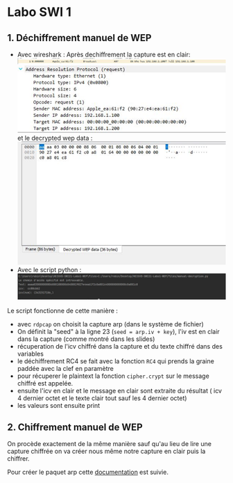 # Labo SWI 1 
## 1. Déchiffrement manuel de WEP
* Avec wireshark : 
  Après dechiffrement la capture est en clair:
![result python](images/2.JPG)
![result python](images/3.JPG)
et le decrypted wep data : 
![result python](images/4.JPG)
* Avec le script python : 
![result python](images/1.JPG)

Le script fonctionne de cette manière : 
* avec `rdpcap` on choisit la capture arp (dans le système de fichier)
* On définit la "seed" à la ligne 23 (`seed = arp.iv + key`), l'iv est en clair dans la capture (comme montré dans les slides)
* récuperation de l'icv chiffré dans la capture et du texte chiffré dans des variables
* le déchiffrement RC4 se fait avec la fonction `RC4` qui prends la graine paddée avec la clef en paramètre
* pour récuperer le plaintext la fonction `cipher.crypt`  sur le message chiffré est appelée. 
* ensuite l'icv en clair et le message en clair sont extraite du résultat ( icv 4 dernier octet et le texte clair tout sauf les 4 dernier octet) 
*  les valeurs sont ensuite print 

## 2. Chiffrement manuel de WEP

On procède exactement de la même manière sauf qu'au lieu de lire une capture chiffrée on va créer nous même notre capture en clair puis la chiffrer. 

Pour créer le paquet arp cette [documentation](https://0xbharath.github.io/art-of-packet-crafting-with-scapy/scapy/creating_packets/index.html) est suivie. 

